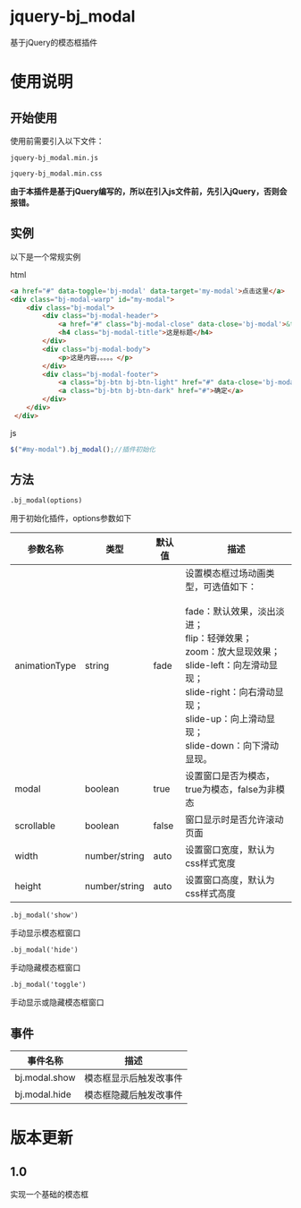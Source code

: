 jquery-bj_modal
====
基于jQuery的模态框插件

使用说明
====
开始使用
----

使用前需要引入以下文件：

`jquery-bj_modal.min.js`

`jquery-bj_modal.min.css`

**由于本插件是基于jQuery编写的，所以在引入js文件前，先引入jQuery，否则会报错。**


实例
----
以下是一个常规实例

html
```HTML
<a href="#" data-toggle='bj-modal' data-target='my-modal'>点击这里</a>
<div class="bj-modal-warp" id="my-modal">
	<div class="bj-modal">
		<div class="bj-modal-header">
			<a href="#" class="bj-modal-close" data-close='bj-modal'>&times;</a>
			<h4 class="bj-modal-title">这是标题</h4>
		</div>
		<div class="bj-modal-body">
			<p>这是内容。。。。。</p>
		</div>
		<div class="bj-modal-footer">
			<a class="bj-btn bj-btn-light" href="#" data-close='bj-modal'>取消</a>
			<a class="bj-btn bj-btn-dark" href="#">确定</a>
		</div>
	</div>
 </div>
````

js
```JavaScript
$("#my-modal").bj_modal();//插件初始化
```

方法
----
`.bj_modal(options)`

用于初始化插件，options参数如下

| 参数名称 | 类型 | 默认值 | 描述 |
| -----|----| -----|----|
| animationType | string | fade | 设置模态框过场动画类型，可选值如下：<br><br>fade：默认效果，淡出淡进；<br>flip：轻弹效果；<br>zoom：放大显现效果；<br>slide-left：向左滑动显现；<br>slide-right：向右滑动显现；<br>slide-up：向上滑动显现；<br>slide-down：向下滑动显现。|
| modal | boolean | true | 设置窗口是否为模态，true为模态，false为非模态 |
| scrollable | boolean | false | 窗口显示时是否允许滚动页面 |
| width | number/string | auto | 设置窗口宽度，默认为css样式宽度 |
| height | number/string | auto | 设置窗口高度，默认为css样式高度 |

`.bj_modal('show')`

手动显示模态框窗口

`.bj_modal('hide')`

手动隐藏模态框窗口


`.bj_modal('toggle')`

手动显示或隐藏模态框窗口

事件
----
| 事件名称 | 描述 |
| -----|----|
| bj.modal.show | 模态框显示后触发改事件 |
| bj.modal.hide | 模态框隐藏后触发改事件 |

版本更新
====
1.0
----
实现一个基础的模态框
